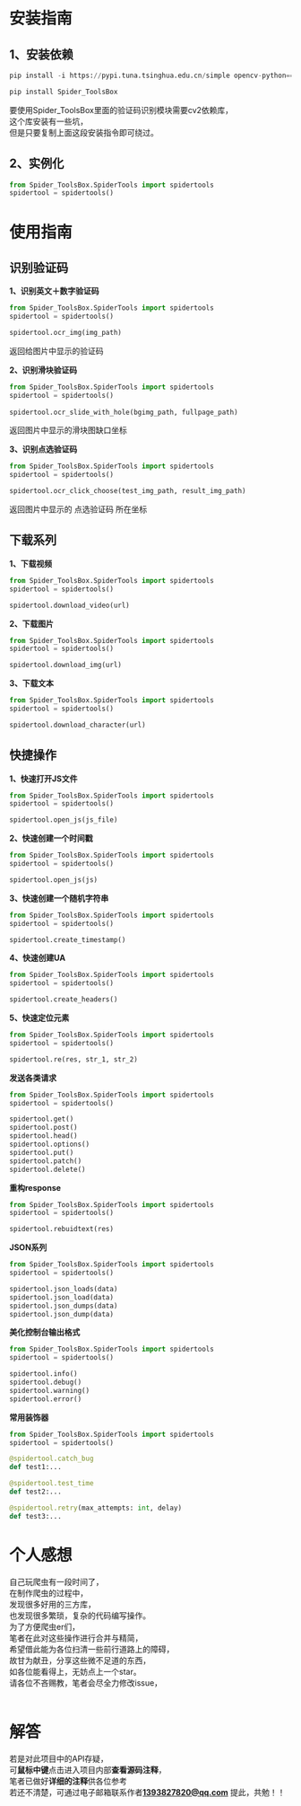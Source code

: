 # 安装指南 

## 1、安装依赖
```python  
pip install -i https://pypi.tuna.tsinghua.edu.cn/simple opencv-python==4.3.0.38 
```
```python  
pip install Spider_ToolsBox  
```
要使用Spider_ToolsBox里面的验证码识别模块需要cv2依赖库，  
这个库安装有一些坑，  
但是只要复制上面这段安装指令即可绕过。  

## 2、实例化
```python  
from Spider_ToolsBox.SpiderTools import spidertools
spidertool = spidertools()  
```
  
# 使用指南
 
## 识别验证码  

**1、识别英文＋数字验证码**
```python  
from Spider_ToolsBox.SpiderTools import spidertools
spidertool = spidertools()  

spidertool.ocr_img(img_path)
```
返回给图片中显示的验证码  

**2、识别滑块验证码**
```python  
from Spider_ToolsBox.SpiderTools import spidertools
spidertool = spidertools()
  
spidertool.ocr_slide_with_hole(bgimg_path, fullpage_path)
```
返回图片中显示的滑块图缺口坐标  

**3、识别点选验证码**
```python  
from Spider_ToolsBox.SpiderTools import spidertools
spidertool = spidertools()  

spidertool.ocr_click_choose(test_img_path, result_img_path)
```
返回图片中显示的 点选验证码 所在坐标  

## 下载系列

**1、下载视频**
```python  
from Spider_ToolsBox.SpiderTools import spidertools
spidertool = spidertools()  

spidertool.download_video(url)
```
**2、下载图片**
```python  
from Spider_ToolsBox.SpiderTools import spidertools
spidertool = spidertools()  

spidertool.download_img(url)
```
**3、下载文本**
```python  
from Spider_ToolsBox.SpiderTools import spidertools
spidertool = spidertools()  

spidertool.download_character(url)
```

## 快捷操作

**1、快速打开JS文件**
```python  
from Spider_ToolsBox.SpiderTools import spidertools
spidertool = spidertools()  

spidertool.open_js(js_file)
```
**2、快速创建一个时间戳**
```python  
from Spider_ToolsBox.SpiderTools import spidertools
spidertool = spidertools()  

spidertool.open_js(js)
```
**3、快速创建一个随机字符串**
```python  
from Spider_ToolsBox.SpiderTools import spidertools
spidertool = spidertools()  

spidertool.create_timestamp()
```

**4、快速创建UA**
```python  
from Spider_ToolsBox.SpiderTools import spidertools
spidertool = spidertools()  

spidertool.create_headers()
```

**5、快速定位元素**
```python  
from Spider_ToolsBox.SpiderTools import spidertools
spidertool = spidertools()  

spidertool.re(res, str_1, str_2)
```

**发送各类请求**
```python  
from Spider_ToolsBox.SpiderTools import spidertools
spidertool = spidertools()  

spidertool.get()
spidertool.post()
spidertool.head()
spidertool.options()
spidertool.put()
spidertool.patch()
spidertool.delete()
```

**重构response**
```python  
from Spider_ToolsBox.SpiderTools import spidertools
spidertool = spidertools()  

spidertool.rebuidtext(res)
```

**JSON系列**
```python  
from Spider_ToolsBox.SpiderTools import spidertools
spidertool = spidertools()  

spidertool.json_loads(data)
spidertool.json_load(data)
spidertool.json_dumps(data)
spidertool.json_dump(data)
```

**美化控制台输出格式**
```python  
from Spider_ToolsBox.SpiderTools import spidertools
spidertool = spidertools()  

spidertool.info()
spidertool.debug()
spidertool.warning()
spidertool.error()
```

**常用装饰器**
```python  
from Spider_ToolsBox.SpiderTools import spidertools
spidertool = spidertools()  

@spidertool.catch_bug
def test1:...

@spidertool.test_time
def test2:...

@spidertool.retry(max_attempts: int, delay)
def test3:...
```

# 个人感想 

自己玩爬虫有一段时间了，<br>
在制作爬虫的过程中，<br>
发现很多好用的三方库，<br>
也发现很多繁琐，复杂的代码编写操作。<br>
为了方便爬虫er们，<br>
笔者在此对这些操作进行合并与精简，<br>
希望借此能为各位扫清一些前行道路上的障碍，<br>
故甘为献丑，分享这些微不足道的东西，<br>
如各位能看得上，无妨点上一个star。<br>
请各位不吝赐教，笔者会尽全力修改issue，<br>
<br>  


# 解答  

若是对此项目中的API存疑，  
可**鼠标中键**点击进入项目内部**查看源码注释**，  
笔者已做好**详细的注释**供各位参考  
若还不清楚，可通过电子邮箱联系作者**1393827820@qq.com**
提此，共勉！！
